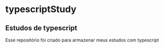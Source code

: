 # typescriptStudy
## Estudos de typescript

Esse repositório foi criado para armazenar meus estudos com typescript